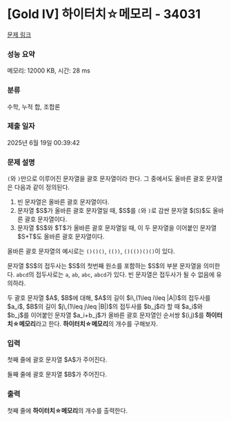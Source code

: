 # [Gold IV] 하이터치☆메모리 - 34031 

[문제 링크](https://www.acmicpc.net/problem/34031) 

### 성능 요약

메모리: 12000 KB, 시간: 28 ms

### 분류

수학, 누적 합, 조합론

### 제출 일자

2025년 6월 19일 00:39:42

### 문제 설명

<p><code>(</code>와 <code>)</code>만으로 이루어진 문자열을 괄호 문자열이라 한다. 그 중에서도 올바른 괄호 문자열은 다음과 같이 정의된다.</p>

<ol>
	<li>빈 문자열은 올바른 괄호 문자열이다.</li>
	<li>문자열 $S$가 올바른 괄호 문자열일 때, $S$를 <code>(</code>와 <code>)</code>로 감싼 문자열 $(S)$도 올바른 괄호 문자열이다.</li>
	<li>문자열 $S$와 $T$가 올바른 괄호 문자열일 때, 이 두 문자열을 이어붙인 문자열 $S+T$도 올바른 괄호 문자열이다.</li>
</ol>

<p>올바른 괄호 문자열의 예시로는 <code>()()()</code>, <code>(())</code>, <code>()(())()()</code>이 있다.</p>

<p>문자열 $S$의 접두사는 $S$의 첫번째 원소를 포함하는 $S$의 부분 문자열을 의미한다. <code>abcd</code>의 접두사로는 <code>a</code>, <code>ab</code>, <code>abc</code>, <code>abcd</code>가 있다. 빈 문자열은 접두사가 될 수 없음에 유의하라.</p>

<p>두 괄호 문자열 $A$, $B$에 대해, $A$의 길이 $i\,(1\leq i\leq |A|)$의 접두사를 $a_i$, $B$의 길이 $j\,(1\leq j\leq |B|)$의 접두사를 $b_j$라 할 때 $a_i$와 $b_j$를 이어붙인 문자열 $a_i+b_j$가 올바른 괄호 문자열인 순서쌍 $(i,j)$를 <strong class="hyper">하이터치☆메모리</strong>라고 한다. <strong class="hyper">하이터치☆메모리</strong>의 개수를 구해보자.</p>

### 입력 

 <p>첫째 줄에 괄호 문자열 $A$가 주어진다.</p>

<p>둘째 줄에 괄호 문자열 $B$가 주어진다.</p>

### 출력 

 <p>첫째 줄에 <strong class="hyper">하이터치☆메모리</strong>의 개수를 출력한다.</p>


